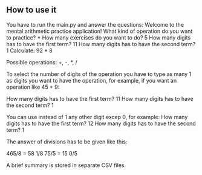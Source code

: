 ## How to use it

You have to run the main.py and answer the questions:
Welcome to the mental arithmetic practice application!
What kind of operation do you want to practice?
*
How many exercises do you want to do?
5
How many digits has to have the first term?
11
How many digits has to have the second term?
1
Calculate: 92 * 8

Possible operations: +, -, *, /

To select the number of digits of the operation you have to type as many 1 as digits you want to have the operation, for example, if you want an operation like 45 + 9:

How many digits has to have the first term?
11
How many digits has to have the second term?
1

You can use instead of 1 any other digit excep 0, for example:
How many digits has to have the first term?
12
How many digits has to have the second term?
1

The answer of divisions has to be given like this:

465/8 = 58 1/8
75/5 = 15 0/5

A brief summary is stored in separate CSV files.
